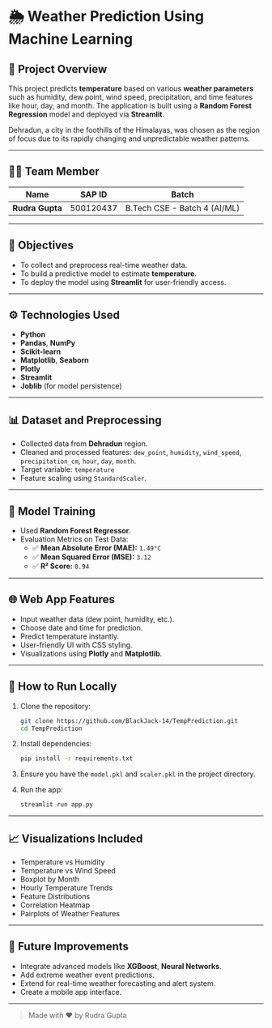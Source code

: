 # 🌦️ Weather Prediction Using Machine Learning

## 📌 Project Overview

This project predicts **temperature** based on various **weather parameters** such as humidity, dew point, wind speed, precipitation, and time features like hour, day, and month. The application is built using a **Random Forest Regression** model and deployed via **Streamlit**.

Dehradun, a city in the foothills of the Himalayas, was chosen as the region of focus due to its rapidly changing and unpredictable weather patterns.

---

## 👨‍💻 Team Member

| Name            | SAP ID    | Batch                        |
| --------------- | --------- | ---------------------------- |
| **Rudra Gupta** | 500120437 | B.Tech CSE - Batch 4 (AI/ML) |

---

## 🎯 Objectives

- To collect and preprocess real-time weather data.
- To build a predictive model to estimate **temperature**.
- To deploy the model using **Streamlit** for user-friendly access.

---

## ⚙️ Technologies Used

- **Python**
- **Pandas**, **NumPy**
- **Scikit-learn**
- **Matplotlib**, **Seaborn**
- **Plotly**
- **Streamlit**
- **Joblib** (for model persistence)

---

## 📊 Dataset and Preprocessing

- Collected data from **Dehradun** region.
- Cleaned and processed features: `dew_point`, `humidity`, `wind_speed`, `precipitation_cm`, `hour`, `day`, `month`.
- Target variable: `temperature`
- Feature scaling using `StandardScaler`.

---

## 🧠 Model Training

- Used **Random Forest Regressor**.
- Evaluation Metrics on Test Data:
  - ✅ **Mean Absolute Error (MAE):** `1.49°C`
  - ✅ **Mean Squared Error (MSE):** `3.12`
  - ✅ **R² Score:** `0.94`

---

## 🌐 Web App Features

- Input weather data (dew point, humidity, etc.).
- Choose date and time for prediction.
- Predict temperature instantly.
- User-friendly UI with CSS styling.
- Visualizations using **Plotly** and **Matplotlib**.

---

## 🚀 How to Run Locally

1. Clone the repository:

   ```bash
   git clone https://github.com/BlackJack-14/TempPrediction.git
   cd TempPrediction
   ```

2. Install dependencies:

   ```bash
   pip install -r requirements.txt
   ```

3. Ensure you have the `model.pkl` and `scaler.pkl` in the project directory.

4. Run the app:

   ```bash
   streamlit run app.py
   ```

---

## 📈 Visualizations Included

- Temperature vs Humidity
- Temperature vs Wind Speed
- Boxplot by Month
- Hourly Temperature Trends
- Feature Distributions
- Correlation Heatmap
- Pairplots of Weather Features

---

## 🔮 Future Improvements

- Integrate advanced models like **XGBoost**, **Neural Networks**.
- Add extreme weather event predictions.
- Extend for real-time weather forecasting and alert system.
- Create a mobile app interface.

---

> Made with ❤️ by Rudra Gupta
